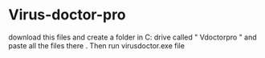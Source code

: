 # Virus-doctor-pro

download this files and create a folder in C: drive called " Vdoctorpro " and paste all the files there . Then run virusdoctor.exe file
